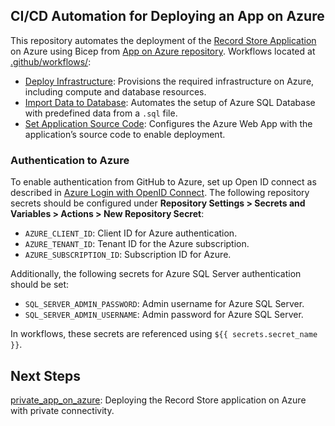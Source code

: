 ## CI/CD Automation for Deploying an App on Azure
This repository automates the deployment of the [Record Store Application](https://github.com/MaryKroustali/record_store_app) on Azure using Bicep from [App on Azure repository](https://github.com/MaryKroustali/app_on_azure_cicd). Workflows located at [.github/workflows/](.github/workflows/):
  - [Deploy Infrastructure](.github/workflows/deploy_infra.yaml): Provisions the required infrastructure on Azure, including compute and database resources.
  - [Import Data to Database](.github/workflows/import_db_data.yaml): Automates the setup of Azure SQL Database with predefined data from a `.sql` file.
  - [Set Application Source Code](.github/workflows/set_app_config.yaml): Configures the Azure Web App with the application’s source code to enable deployment.

### Authentication to Azure
To enable authentication from GitHub to Azure, set up Open ID connect as described in [Azure Login with OpenID Connect](https://learn.microsoft.com/en-us/azure/developer/github/connect-from-azure-openid-connect#prerequisites). The following repository secrets should be configured under **Repository Settings > Secrets and Variables > Actions > New Repository Secret**:
- `AZURE_CLIENT_ID`: Client ID for Azure authentication.
- `AZURE_TENANT_ID`: Tenant ID for the Azure subscription.
- `AZURE_SUBSCRIPTION_ID`: Subscription ID for Azure.

Additionally, the following secrets for Azure SQL Server authentication should be set:
- `SQL_SERVER_ADMIN_PASSWORD`: Admin username for Azure SQL Server.
- `SQL_SERVER_ADMIN_USERNAME`: Admin password for Azure SQL Server.

In workflows, these secrets are referenced using `${{ secrets.secret_name }}`.

## Next Steps
[private_app_on_azure](private_app_on_azure): Deploying the Record Store application on Azure with private connectivity.
